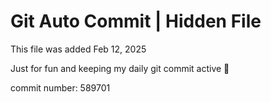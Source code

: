 # Git Auto Commit | Hidden File

This file was added Feb 12, 2025

Just for fun and keeping my daily git commit active 🤪

commit number: 589701
